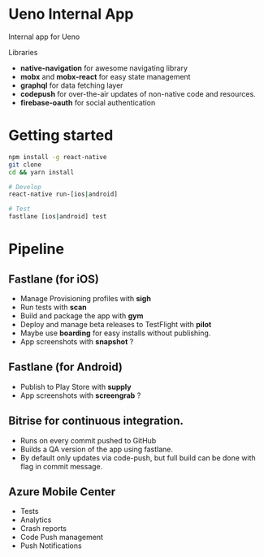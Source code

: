 Ueno Internal App
=================

Internal app for Ueno

Libraries
  - **native-navigation** for awesome navigating library
  - **mobx** and **mobx-react** for easy state management
  - **graphql** for data fetching layer
  - **codepush** for over-the-air updates of non-native code and resources.
  - **firebase-oauth** for social authentication

Getting started
===============

```bash
npm install -g react-native
git clone
cd && yarn install

# Develop
react-native run-[ios|android]

# Test
fastlane [ios|android] test
```

Pipeline
========

## Fastlane (for iOS)
  - Manage Provisioning profiles with **sigh**
  - Run tests with **scan**
  - Build and package the app with **gym**
  - Deploy and manage beta releases to TestFlight with **pilot**
  - Maybe use **boarding** for easy installs without publishing.
  - App screenshots with **snapshot** ?

## Fastlane (for Android)
  - Publish to Play Store with **supply**
  - App screenshots with **screengrab** ?

## Bitrise for continuous integration.
 - Runs on every commit pushed to GitHub
 - Builds a QA version of the app using fastlane.
 - By default only updates via code-push, but full build can be done with flag in commit message.

## Azure Mobile Center
 - Tests
 - Analytics
 - Crash reports
 - Code Push management
 - Push Notifications

